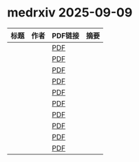 # medrxiv 2025-09-09

| 标题 | 作者 | PDF链接 |  摘要 |
|------|------|--------|------|
|  |  | [PDF](https://doi.org/10.1101/2025.07.26.25332240) |  |
|  |  | [PDF](https://doi.org/10.1101/2025.04.28.25326582) |  |
|  |  | [PDF](https://doi.org/10.1101/2025.08.29.25334701) |  |
|  |  | [PDF](https://doi.org/10.1101/2025.05.23.25328193) |  |
|  |  | [PDF](https://doi.org/10.1101/2024.11.22.24317484) |  |
|  |  | [PDF](https://doi.org/10.1101/2025.02.18.25322469) |  |
|  |  | [PDF](https://doi.org/10.1101/2025.08.31.25334647) |  |
|  |  | [PDF](https://doi.org/10.1101/2025.09.03.25335040) |  |
|  |  | [PDF](https://doi.org/10.1101/2025.08.27.25334582) |  |
|  |  | [PDF](https://doi.org/10.1101/2025.08.29.25334731) |  |

